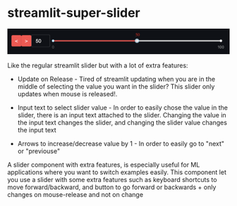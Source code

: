 # streamlit-super-slider
![](./assets/slider_img.png)

Like the regular streamlit slider but with a lot of extra features:

* Update on Release - Tired of streamlit updating when you are in the middle of selecting the value you want in the slider? This slider only updates when mouse is released!.

* Input text to select slider value - In order to easily chose the value in the slider, there is an input text attached to the slider. Changing the value in the input text changes the slider, and changing the slider value changes the input text

* Arrows to increase/decrease value by 1 - In order to easily go to "next" or "previouse" 

A slider component with extra features, is especially useful for ML applications where you want to switch examples easily. This component let you use a slider with some extra features such as keyboard shortcuts to move forward/backward, and button to go forward or backwards + only changes on mouse-release and not on change
